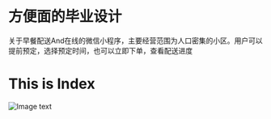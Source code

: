 # 方便面的毕业设计
关于早餐配送And在线的微信小程序，主要经营范围为人口密集的小区。用户可以提前预定，选择预定时间，也可以立即下单，查看配送进度
# This is Index
![Image text](https://github.com/DuncanPlayer/quickearly/blob/master/imgposition/early.JPG)
